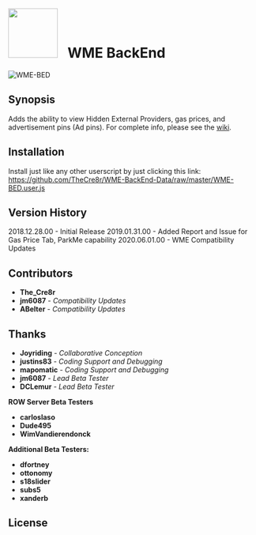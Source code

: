 <link href="https://github.com/TheCre8r/WME-BackEnd-Data/raw/master/styles/index.css" rel="stylesheet"></link>
<h1><img id="wme-bed-img" src="https://raw.githubusercontent.com/TheCre8r/WME-BackEnd-Data/master/images/fa-bed.svg?sanitize=true" width="100">&nbsp;&nbsp;&nbsp;WME BackEnd</h1>

![WME-BED](https://github.com/TheCre8r/WME-BackEnd-Data/blob/master/images/WMEBED.PNG?raw=true)

## Synopsis

Adds the ability to view Hidden External Providers, gas prices, and advertisement pins (Ad pins). For complete info, please see the [wiki](https://github.com/TheCre8r/WME-BackEnd-Data/wiki).

## Installation

Install just like any other userscript by just clicking this link:
https://github.com/TheCre8r/WME-BackEnd-Data/raw/master/WME-BED.user.js

## Version History

2018.12.28.00 - Initial Release
2019.01.31.00 - Added Report and Issue for Gas Price Tab, ParkMe capability
2020.06.01.00 - WME Compatibility Updates

## Contributors

* **The_Cre8r**
* **jm6087** - *Compatibility Updates*
* **ABelter** - *Compatibility Updates*

## Thanks

* **Joyriding** - *Collaborative Conception*
* **justins83** - *Coding Support and Debugging*
* **mapomatic** - *Coding Support and Debugging*
* **jm6087** - *Lead Beta Tester*
* **DCLemur** - *Lead Beta Tester*

**ROW Server Beta Testers**
* **carloslaso**
* **Dude495**
* **WimVandierendonck**

**Additional Beta Testers:**
* **dfortney**
* **ottonomy**
* **s18slider**
* **subs5**
* **xanderb**

## License

